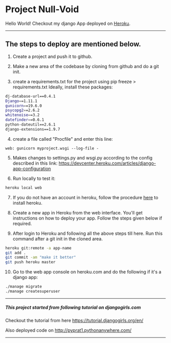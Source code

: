 # Project Null-Void

Hello World! Checkout my django App deployed on [Heroku](https://null-void.herokuapp.com/).

--------------------------------------------------

The steps to deploy are mentioned below.
----------------------------------------

1. Create a project and push it to github.

2. Make a new area of the codebase by cloning from github and do a git init.

3. create a requirements.txt for the project using pip freeze > requirements.txt
Ideally, install these packages:
```bash
dj-database-url==0.4.1
Django==1.11.1
gunicorn==19.6.0
psycopg2==2.6.2
whitenoise==3.2
datefinder==0.6.1
python-dateutil==2.6.1
django-extensions==1.9.7
```

4. create a file called "Procfile" and enter this line: 
```text
web: gunicorn myproject.wsgi --log-file -
```

5. Makes changes to settings.py and wsgi.py according to the config described in this link: 
https://devcenter.heroku.com/articles/django-app-configuration

6. Run locally to test it: 
 ```bash
 heroku local web
```

7. If you do not have an account in heroku, follow the procedure [here](https://devcenter.heroku.com/articles/heroku-cli) to install heroku.

8. Create a new app in Heroku from the web interface. You'll get instructions on how to deploy your app. Follow the steps given below if required.

9. After login to Heroku and following all the above steps till here. Run this command after a git init in the cloned area. 
```bash
heroku git:remote -a app-name
git add .
git commit -am "make it better"
git push heroku master
```

10. Go to the web app console on heroku.com and do the following if it's a django app:
```bash
./manage migrate
./manage createsuperuser
```

--------------------------------------------------

##### This project started from following tutorial on djangogirls.com

Checkout the tutorial from here https://tutorial.djangogirls.org/en/

Also deployed code on http://pyprat1.pythonanywhere.com/

--------------------------------------------------
